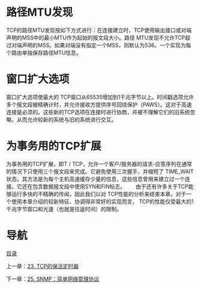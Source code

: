 # 路径MTU发现

TCP的路径MTU发现按如下方式进行：在连接建立时，TCP使用输出接口或对端声明的MSS中的最小MTU作为起始的报文段大小。路径 MTU发现不允许TCP超过对端声明的MSS。如果对端没有指定一个MSS，则默认为536。一个实现为每个路由单独保存路径MTU信息。

# 窗口扩大选项

窗口扩大选项使最大的 TCP窗口从65535增加到1千兆字节以上。时间戳选项允许多个报文段被精确计时，并允许接收方提供序号回绕保护（PAWS）。这对于高速连接是必须的。这些新的TCP选项在连接时进行协商，并被不理解它们的旧系统忽略，从而允许较新的系统与旧的系统进行交互。

# 为事务用的TCP扩展

为事务用的TCP扩展，即T / TCP，允许一个客户/服务器的请求-应答序列在通常的情况下只使用三个报文段来完成。它避免使用三次握手，并缩短了 TIME_WAIT状态，其方法是为每个主机高速缓存少量的信息，这些信息曾用来建立过一个连接。它还在包含数据报文段中使用SYN和FIN标志。
     
由于还有许多关于TCP能够运行多快的不精确的传闻，因此我们以对 TCP性能的分析来结束本章。对于一个使用本章介绍的较新特征、协调得非常好的实现而言， TCP的性能仅受最大的1千兆字节窗口和光速（也就是往返时间）的限制。

# 导航

[目录](README.md)

上一章：[23. TCP的保活定时器](23. TCP的保活定时器.md)

下一章：[25. SNMP：简单网络管理协议](25. SNMP：简单网络管理协议.md)
